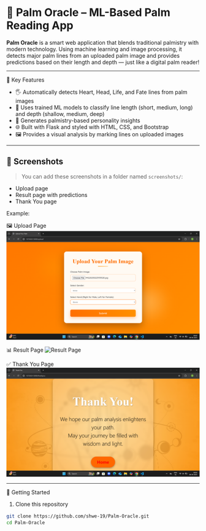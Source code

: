 # 🔮 Palm Oracle – ML-Based Palm Reading App

**Palm Oracle** is a smart web application that blends traditional palmistry with modern technology. Using machine learning and image processing, it detects major palm lines from an uploaded palm image and provides predictions based on their length and depth — just like a digital palm reader!

---

 🌟 Key Features

- 🖐️ Automatically detects Heart, Head, Life, and Fate lines from palm images
- 🤖 Uses trained ML models to classify line length (short, medium, long) and depth (shallow, medium, deep)
- 🔮 Generates palmistry-based personality insights
- 🌐 Built with Flask and styled with HTML, CSS, and Bootstrap
- 🖼️ Provides a visual analysis by marking lines on uploaded images

---

## 📸 Screenshots

> You can add these screenshots in a folder named `screenshots/`:
- Upload page
- Result page with predictions
- Thank You page

Example:

 🖼️ Upload Page
![Upload Page](screenshots/upload_page.png)

 📊 Result Page
![Result Page](screenshots/result_page.png)

 ✅ Thank You Page
![Thank You](screenshots/thankyou_page.png)

---

 🚀 Getting Started

 1. Clone this repository
```bash
git clone https://github.com/shwe-19/Palm-Oracle.git
cd Palm-Oracle
